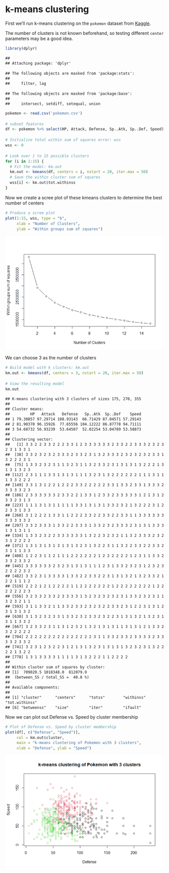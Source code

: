 k-means clustering
================

First we’ll run k-means clustering on the `pokemon` dataset from
[Kaggle](https://www.kaggle.com/datasets/abcsds/pokemon?resource=download).

The number of clusters is not known beforehand, so testing different
`center` parameters may be a good idea.

``` r
library(dplyr)
```

    ## 
    ## Attaching package: 'dplyr'

    ## The following objects are masked from 'package:stats':
    ## 
    ##     filter, lag

    ## The following objects are masked from 'package:base':
    ## 
    ##     intersect, setdiff, setequal, union

``` r
pokemon <- read.csv('pokemon.csv')

# subset features
df <- pokemon %>% select(HP, Attack, Defense, Sp..Atk, Sp..Def, Speed)

# Initialize total within sum of squares error: wss
wss <- 0

# Look over 1 to 15 possible clusters
for (i in 1:15) {
  # Fit the model: km.out
  km.out <- kmeans(df, centers = i, nstart = 20, iter.max = 50)
  # Save the within cluster sum of squares
  wss[i] <- km.out$tot.withinss
}
```

Now we create a scree plot of these kmeans clusters to determine the
best number of centers

``` r
# Produce a scree plot
plot(1:15, wss, type = "b", 
     xlab = "Number of Clusters", 
     ylab = "Within groups sum of squares")
```

![](kmeans_clustering_files/figure-gfm/unnamed-chunk-2-1.png)<!-- -->

We can choose 3 as the number of clusters

``` r
# Build model with k clusters: km.out
km.out <- kmeans(df, centers = 3, nstart = 20, iter.max = 50)

# View the resulting model
km.out
```

    ## K-means clustering with 3 clusters of sizes 175, 270, 355
    ## 
    ## Cluster means:
    ##         HP   Attack   Defense   Sp..Atk  Sp..Def    Speed
    ## 1 79.30857 97.29714 108.93143  66.71429 87.04571 57.29143
    ## 2 81.90370 96.15926  77.65556 104.12222 86.87778 94.71111
    ## 3 54.68732 56.93239  53.64507  52.02254 53.04789 53.58873
    ## 
    ## Clustering vector:
    ##   [1] 3 3 2 2 3 3 2 2 2 3 3 1 2 3 3 3 3 3 3 2 3 3 2 2 3 3 3 2 3 2 3 2 3 1 3 3 1
    ##  [38] 3 3 2 3 2 3 2 3 3 3 2 3 3 2 3 1 3 2 3 3 3 2 3 2 3 2 3 2 3 3 1 3 2 2 2 3 1
    ##  [75] 1 3 3 2 3 2 3 1 1 3 2 3 1 1 3 2 3 3 2 3 1 3 1 3 1 3 2 2 2 1 3 1 3 1 3 2 3
    ## [112] 2 3 1 1 1 3 3 1 3 1 3 1 1 1 3 2 3 1 3 2 2 2 2 2 2 1 1 1 3 1 1 1 3 3 2 2 2
    ## [149] 3 3 1 3 1 2 2 1 2 2 2 3 3 2 2 2 2 2 3 3 1 3 3 2 3 3 1 3 3 3 2 3 3 3 3 2 3
    ## [186] 2 3 3 3 3 3 3 2 3 3 2 2 1 3 3 1 2 3 3 2 3 3 3 3 3 1 2 1 3 1 2 3 3 2 3 1 3
    ## [223] 1 1 1 3 1 3 1 1 1 1 1 3 3 1 3 1 3 1 3 3 2 3 2 1 3 2 2 2 3 1 2 2 3 3 1 3 3
    ## [260] 3 1 2 2 2 1 3 3 1 1 2 2 2 3 3 2 2 3 3 2 2 3 3 1 1 3 3 3 3 3 3 3 3 3 3 3 2
    ## [297] 3 3 2 3 3 3 1 3 3 2 2 3 3 3 1 3 3 2 3 2 3 3 3 2 3 1 3 1 3 3 3 1 3 1 3 1 1
    ## [334] 1 3 3 2 3 2 2 3 3 3 3 3 3 1 3 2 2 3 2 3 2 1 1 3 2 3 3 3 2 3 2 3 1 2 2 2 2
    ## [371] 1 3 1 3 1 3 1 3 1 3 1 3 2 3 1 3 2 2 3 1 1 3 2 2 3 3 2 2 3 3 2 3 1 1 1 3 3
    ## [408] 1 2 2 3 1 1 2 1 1 1 2 2 2 2 2 2 1 2 2 2 2 2 2 1 2 3 1 1 3 3 2 3 3 2 3 3 2
    ## [445] 3 3 3 3 3 3 2 3 2 3 1 3 1 3 1 1 1 2 3 1 3 3 2 3 2 3 1 2 3 2 3 2 2 2 2 3 2
    ## [482] 3 3 2 3 1 3 3 3 3 1 3 3 2 2 3 3 2 2 3 1 3 1 3 2 1 3 2 3 3 2 1 2 2 1 1 1 2
    ## [519] 2 2 2 1 2 1 2 2 2 2 1 1 2 2 2 2 2 2 2 1 2 2 2 2 2 2 2 2 1 2 2 2 2 2 2 2 3
    ## [556] 3 2 3 3 2 3 3 2 3 3 3 3 1 3 2 3 2 3 2 3 2 3 1 3 3 2 3 2 3 1 1 3 2 3 2 1 1
    ## [593] 3 1 1 3 3 2 1 1 3 3 2 3 3 2 3 2 3 2 2 3 3 2 3 1 2 2 3 1 3 1 2 3 1 3 1 3 2
    ## [630] 3 1 3 2 3 2 3 3 1 3 3 2 3 2 3 3 2 3 2 2 3 1 3 1 3 2 1 3 2 3 1 3 1 1 3 3 2
    ## [667] 3 2 3 3 2 3 1 1 3 1 2 3 2 1 3 2 1 3 1 3 1 1 3 1 3 1 2 1 3 3 2 3 2 2 2 2 2
    ## [704] 2 2 2 2 2 2 2 2 2 2 2 2 2 2 2 3 1 1 3 3 2 3 3 2 3 3 3 3 2 3 3 3 3 2 3 3 2
    ## [741] 3 2 3 1 2 3 2 2 3 1 2 1 3 1 3 2 3 1 3 1 3 1 3 2 3 2 3 1 3 2 2 2 2 1 3 2 2
    ## [778] 1 3 1 3 3 3 3 1 1 1 1 3 1 3 2 2 2 1 1 2 2 2 2
    ## 
    ## Within cluster sum of squares by cluster:
    ## [1]  709020.5 1018348.0  812079.9
    ##  (between_SS / total_SS =  40.8 %)
    ## 
    ## Available components:
    ## 
    ## [1] "cluster"      "centers"      "totss"        "withinss"     "tot.withinss"
    ## [6] "betweenss"    "size"         "iter"         "ifault"

Now we can plot out Defense vs. Speed by cluster membership

``` r
# Plot of Defense vs. Speed by cluster membership
plot(df[, c("Defense", "Speed")],
     col = km.out$cluster,
     main = "k-means clustering of Pokemon with 3 clusters",
     xlab = "Defense", ylab = "Speed")
```

![](kmeans_clustering_files/figure-gfm/unnamed-chunk-4-1.png)<!-- -->
